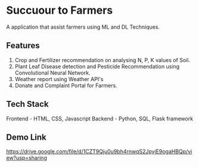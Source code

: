 # Succuour to Farmers
A application that assist farmers using ML and DL Techniques.

## Features
1. Crop and Fertilizer recommendation on analysing N, P, K values of Soil.
2. Plant Leaf Disease detection and Pesticide Recommendation using Convolutional Neural Network.
3. Weather report using Weather API's
4. Donate and Complaint Portal for Farmers.

## Tech Stack
Frontend - HTML, CSS, Javascript
Backend - Python, SQL, Flask framework

## Demo Link
https://drive.google.com/file/d/1CZT9Qju0u9bh4rnwqS2JpyjE9ogaHBQp/view?usp=sharing
